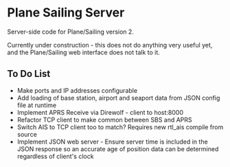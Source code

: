 # Plane Sailing Server

Server-side code for Plane/Sailing version 2.

Currently under construction - this does not do anything very useful yet, and the Plane/Sailing web interface does not talk to it.

## To Do List

* Make ports and IP addresses configurable
* Add loading of base station, airport and seaport data from JSON config file at runtime
* Implement APRS Receive via Direwolf - client to host:8000
* Refactor TCP client to make common between SBS and APRS
* Switch AIS to TCP client too to match? Requires new rtl_ais compile from source
* Implement JSON web server - Ensure server time is included in the JSON response so an accurate age of position data can be determined regardless of client's clock
